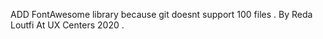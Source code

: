 ADD FontAwesome library because git doesnt support 100 files . 
By Reda Loutfi At UX Centers 2020  .
